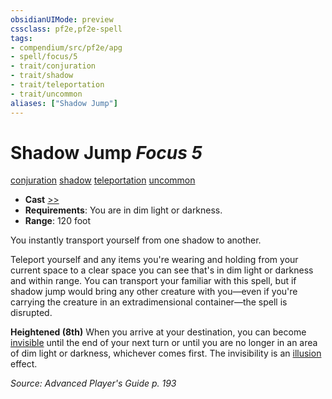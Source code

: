 ```yaml
---
obsidianUIMode: preview
cssclass: pf2e,pf2e-spell
tags:
- compendium/src/pf2e/apg
- spell/focus/5
- trait/conjuration
- trait/shadow
- trait/teleportation
- trait/uncommon
aliases: ["Shadow Jump"]
---
```

# Shadow Jump *Focus 5*   
[conjuration](conjuration.md "Conjuration School Trait")  [shadow](Reference/Rules/Traits/shadow.md "Shadow General Trait")  [teleportation](teleportation.md "Teleportation Effect Trait")  [uncommon](uncommon.md "Uncommon Rarity Trait")  

- **Cast** [>>](chapter-9-playing-the-game.md#Actions "Two-Action") 
- **Requirements**: You are in dim light or darkness.
- **Range**: 120 foot

You instantly transport yourself from one shadow to another.

Teleport yourself and any items you're wearing and holding from your current space to a clear space you can see that's in dim light or darkness and within range. You can transport your familiar with this spell, but if shadow jump would bring any other creature with you—even if you're carrying the creature in an extradimensional container—the spell is disrupted.

**Heightened (8th)** When you arrive at your destination, you can become [invisible](conditions.md#Invisible) until the end of your next turn or until you are no longer in an area of dim light or darkness, whichever comes first. The invisibility is an [illusion](illusion.md "Illusion School Trait") effect.

*Source: Advanced Player's Guide p. 193*
